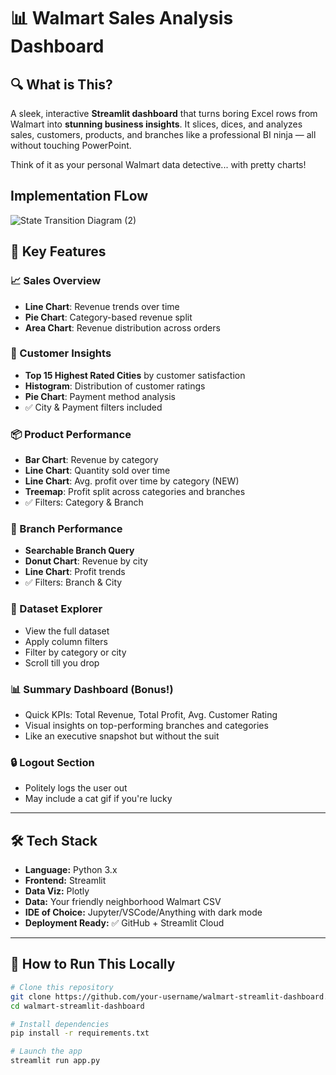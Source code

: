 # 📊 Walmart Sales Analysis Dashboard


## 🔍 What is This?

A sleek, interactive **Streamlit dashboard** that turns boring Excel rows from Walmart into **stunning business insights**. It slices, dices, and analyzes sales, customers, products, and branches like a professional BI ninja — all without touching PowerPoint.

Think of it as your personal Walmart data detective... with pretty charts!

## Implementation FLow
![State Transition Diagram (2)](https://github.com/user-attachments/assets/2f0e56aa-8b6d-4ffd-b823-f3ff3f01caf9)

## 🎯 Key Features

### 📈 Sales Overview  
- **Line Chart**: Revenue trends over time  
- **Pie Chart**: Category-based revenue split  
- **Area Chart**: Revenue distribution across orders  

### 👥 Customer Insights  
- **Top 15 Highest Rated Cities** by customer satisfaction  
- **Histogram**: Distribution of customer ratings  
- **Pie Chart**: Payment method analysis  
- ✅ City & Payment filters included  

### 📦 Product Performance  
- **Bar Chart**: Revenue by category  
- **Line Chart**: Quantity sold over time  
- **Line Chart**: Avg. profit over time by category (NEW)  
- **Treemap**: Profit split across categories and branches  
- ✅ Filters: Category & Branch  

### 🏪 Branch Performance  
- **Searchable Branch Query**  
- **Donut Chart**: Revenue by city  
- **Line Chart**: Profit trends  
- ✅ Filters: Branch & City  

### 📂 Dataset Explorer  
- View the full dataset  
- Apply column filters  
- Filter by category or city  
- Scroll till you drop  

### 📊 Summary Dashboard (Bonus!)  
- Quick KPIs: Total Revenue, Total Profit, Avg. Customer Rating  
- Visual insights on top-performing branches and categories  
- Like an executive snapshot but without the suit  

### 🔒 Logout Section  
- Politely logs the user out  
- May include a cat gif if you're lucky  


---

## 🛠️ Tech Stack

- **Language:** Python 3.x  
- **Frontend:** Streamlit  
- **Data Viz:** Plotly  
- **Data:** Your friendly neighborhood Walmart CSV  
- **IDE of Choice:** Jupyter/VSCode/Anything with dark mode  
- **Deployment Ready:** ✅ GitHub + Streamlit Cloud

---

## 🚀 How to Run This Locally

```bash
# Clone this repository
git clone https://github.com/your-username/walmart-streamlit-dashboard.git
cd walmart-streamlit-dashboard

# Install dependencies
pip install -r requirements.txt

# Launch the app
streamlit run app.py
